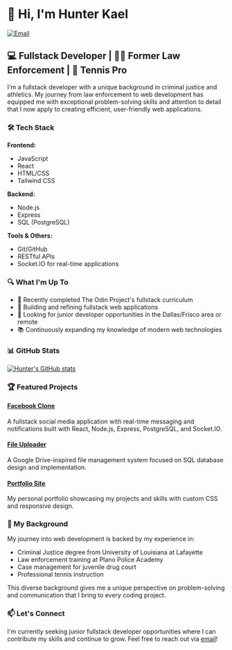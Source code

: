 # 👋 Hi, I'm Hunter Kael

[![Email](https://img.shields.io/badge/Email-Contact-red)](mailto:htkael@gmail.com)

## 💻 Fullstack Developer | 👮‍♂️ Former Law Enforcement | 🎾 Tennis Pro

I'm a fullstack developer with a unique background in criminal justice and athletics. My journey from law enforcement to web development has equipped me with exceptional problem-solving skills and attention to detail that I now apply to creating efficient, user-friendly web applications.

### 🛠️ Tech Stack

**Frontend:**
- JavaScript
- React
- HTML/CSS
- Tailwind CSS

**Backend:**
- Node.js
- Express
- SQL (PostgreSQL)

**Tools & Others:**
- Git/GitHub
- RESTful APIs
- Socket.IO for real-time applications

### 🔍 What I'm Up To

- 🌱 Recently completed The Odin Project's fullstack curriculum
- 🔭 Building and refining fullstack web applications
- 👯 Looking for junior developer opportunities in the Dallas/Frisco area or remote
- 📚 Continuously expanding my knowledge of modern web technologies

### 📊 GitHub Stats

[![Hunter's GitHub stats](https://github-readme-stats.vercel.app/api?username=htkael&show_icons=true&theme=tokyonight)](https://github.com/anuraghazra/github-readme-stats)

### 🏆 Featured Projects

#### [Facebook Clone](https://github.com/htkael/fb-clone-frontend)
A fullstack social media application with real-time messaging and notifications built with React, Node.js, Express, PostgreSQL, and Socket.IO.

#### [File Uploader](https://github.com/htkael/file-uploader)
A Google Drive-inspired file management system focused on SQL database design and implementation.

#### [Portfolio Site](https://github.com/htkael/homepage)
My personal portfolio showcasing my projects and skills with custom CSS and responsive design.

### 🧰 My Background

My journey into web development is backed by my experience in:
- Criminal Justice degree from University of Louisiana at Lafayette
- Law enforcement training at Plano Police Academy
- Case management for juvenile drug court
- Professional tennis instruction

This diverse background gives me a unique perspective on problem-solving and communication that I bring to every coding project.

### 📫 Let's Connect

I'm currently seeking junior fullstack developer opportunities where I can contribute my skills and continue to grow. Feel free to reach out via  [email](mailto:htkael@gmail.com)!
